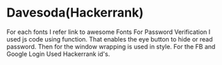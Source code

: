 # Davesoda(Hackerrank)
For each fonts I refer link to awesome Fonts
For Password Verification I used js code using function.
That enables the eye button to hide or read password.
Then for the window wrapping is used in style.
For the FB and Google Login Used Hackerrank id's.
